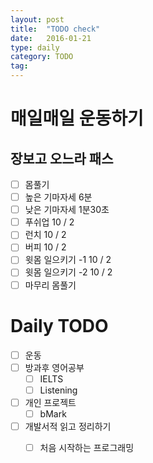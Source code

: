 ```yaml
---
layout: post
title:  "TODO check"
date:   2016-01-21
type: daily
category: TODO
tag:
---
```


# 매일매일 운동하기

## 장보고 오느라 패스

- [ ] 몸풀기
- [ ] 높은 기마자세 6분
- [ ] 낮은 기마자세 1분30초
- [ ] 푸쉬업 10 / 2
- [ ] 런치 10 / 2
- [ ] 버피 10 / 2
- [ ] 윗몸 일으키기 -1 10 / 2
- [ ] 윗몸 일으키기 -2 10 / 2
- [ ] 마무리 몸풀기

# Daily TODO

- [ ] 운동
- [ ] 방과후 영어공부
	- [ ] IELTS
	- [ ] Listening
- [ ] 개인 프로젝트
	- [ ] bMark
- [ ] 개발서적 읽고 정리하기
	- [ ] 처음 시작하는 프로그래밍



